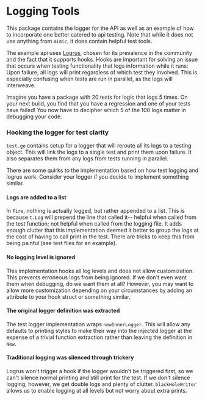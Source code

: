 # Logging Tools

This package contains the logger for the API as well as an example of how to incorporate one better catered to api testing. Note that while it does not use anything from `mimic`, it does contain helpful test tools.

The example api uses [Logrus](https://github.com/sirupsen/logrus), chosen for its prevalence in the community and the fact that it supports hooks. Hooks are important for solving an issue that occurs when testing functionality that logs information while it runs: Upon failure, all logs will print regardless of which test they involved. This is especially confusing when tests are run in parallel, as the logs will interweave.

Imagine you have a package with 20 tests for logic that logs 5 times. On your next build, you find that you have a regression and one of your tests have failed! You now have to decipher which 5 of the 100 logs matter in debugging your code.

### Hooking the logger for test clarity

`test.go` contains setup for a logger that will reroute all its logs to a testing object. This will link the logs to a single test and print them upon failure. It also separates them from any logs from tests running in parallel.

There are some quirks to the implementation based on how test logging and logrus work. Consider your logger if you decide to implement something similar.

#### Logs are added to a list

In `Fire`, nothing is actually logged, but rather appended to a list. This is because `t.Log` will prepend the line that called it-- helpful when called from the test function; not helpful when called from the logging file. It adds enough clutter that this implementation deemed it better to group the logs at the cost of having to call print in the test. There are tricks to keep this from being painful (see test files for an example).

#### No logging level is ignored

This implementation hooks all log levels and does not allow customization. This prevents erroneous logs from being ignored. If we don't even want them when debugging, do we want them at all? However, you may want to allow more customization depending on your circumstances by adding an attribute to your hook struct or something similar.

#### The original logger definition was extracted

The test logger implementation wraps `newInnerLogger`. This will allow any defaults to printing styles to make their way into the injected logger at the expense of a trivial function extraction rather than leaving the definition in `New`.

#### Traditional logging was silenced through trickery

Logrus won't trigger a hook if the logger wouldn't be triggered first, so we can't silence normal printing and still print for the test. If we don't silence logging, however, we get double logs and plenty of clutter. `blackHoleWriter` allows us to enable logging at all levels but not worry about extra prints.